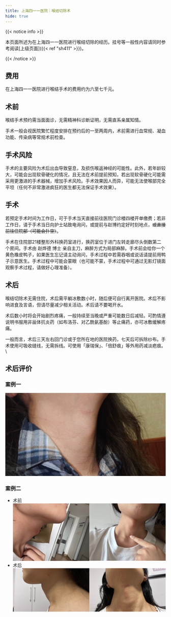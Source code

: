 ```yaml
---
title: 上海四一一医院｜喉结切除术
hide: true
---
```


{{< notice info >}}

本页面所述为在上海四一一医院进行喉结切除的经历。挂号等一般性内容请同时参考阅读[上级页面]({{< ref "sh411" >}})。

{{< /notice >}}

## 费用

在上海四一一医院进行喉结手术的费用约为六至七千元。

## 术前

喉结手术预约需当面面诊，无需精神科诊断证明，无需直系亲属知情。

手术一般会视医院繁忙程度安排在预约后的一至两周内，术前需进行血常规、凝血功能、传染病等常规术前检查。

## 手术风险

手术的主要风险为术后出血导致窒息，及损伤喉返神经的可能性。此外，若年龄较大，可能会出现软骨硬化的情况，且无法在术前提前预知，若出现软骨硬化可能需采用更激进的手术器械，增加手术风险。手术效果因人而异，可能无法使喉部完全平坦（任何不非常激进疯狂的医生都无法保证手术效果）。

## 手术

若预定手术时间为工作日，可于手术当天直接前往医院门诊楼四楼开单缴费；若非工作日，请于手术当日向护士站致电询问，或提前与赵博约定好时刻地点，~~或直接前往住院部（可能会扑空）~~。

手术在住院部21楼整形外科换药室进行，换药室位于进门左转走廊尽头倒数第二个房间。手术由 赵烨德 博士 亲自主刀，麻醉方式为局部麻醉。手术前会给你一个黄色橡皮鸭子，如果医生忘记请主动询问，手术过程中若需吞咽或说话请提前用鸭子示意医生。手术过程中可能会蒙眼（也可能不蒙，手术过程中可通过无影灯镜面观察手术过程，请做好心理准备）。

## 术后

喉结切除术无需住院，术后需平躺冰敷数小时，随后便可自行离开医院。术后不影响进食及言语，但请尽量减少相关活动。术后请不要喝开水。

术后数小时将会开始剧烈疼痛，一般持续至当晚或严重可能数日后减轻。可酌情遵说明书服用非甾体抗炎药（如布洛芬、对乙酰氨基酚）等止痛药，亦可冰敷缓解疼痛。

一般而言，术后三天左右回门诊或于您所在地的医院换药，七天后可拆除纱布。手术使用可吸收缝线，无需拆线。可使用「康瑞保」、「倍舒痕」等外用药减淡疤痕。\

## 术后评价

### 案例一

![1](./1.jpg)

### 案例二

- 术前
    ![2-1](./2-1.jpg)
- 术后
    ![2-2](./2-2.jpg)
